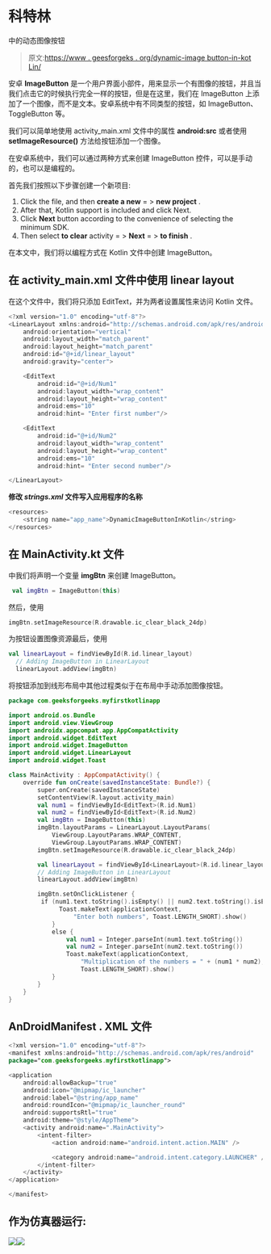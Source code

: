# 科特林

中的动态图像按钮

> 原文:[https://www . geesforgeks . org/dynamic-image button-in-kot Lin/](https://www.geeksforgeeks.org/dynamic-imagebutton-in-kotlin/)

安卓 **ImageButton** 是一个用户界面小部件，用来显示一个有图像的按钮，并且当我们点击它的时候执行完全一样的按钮，但是在这里，我们在 ImageButton 上添加了一个图像，而不是文本。安卓系统中有不同类型的按钮，如 ImageButton、ToggleButton 等。

我们可以简单地使用 activity_main.xml 文件中的<imagebutton>属性 **android:src** 或者使用 **setImageResource()** 方法给按钮添加一个图像。</imagebutton>

在安卓系统中，我们可以通过两种方式来创建 ImageButton 控件，可以是手动的，也可以是编程的。

首先我们按照以下步骤创建一个新项目:

1.  Click the file, and then **create a new** = > **new project** .
2.  After that, Kotlin support is included and click Next.
3.  Click **Next** button according to the convenience of selecting the minimum SDK.
4.  Then select **to clear** activity = > **Next** = > **to finish** .

在本文中，我们将以编程方式在 Kotlin 文件中创建 ImageButton。

## 在 activity_main.xml 文件中使用 linear layout

在这个文件中，我们将只添加 EditText，并为两者设置属性来访问 Kotlin 文件。

```kt
<?xml version="1.0" encoding="utf-8"?>
<LinearLayout xmlns:android="http://schemas.android.com/apk/res/android"
    android:orientation="vertical"
    android:layout_width="match_parent"
    android:layout_height="match_parent"
    android:id="@+id/linear_layout"
    android:gravity="center">

    <EditText
        android:id="@+id/Num1"
        android:layout_width="wrap_content"
        android:layout_height="wrap_content"
        android:ems="10"
        android:hint= "Enter first number"/>

    <EditText
        android:id="@+id/Num2"
        android:layout_width="wrap_content"
        android:layout_height="wrap_content"
        android:ems="10"
        android:hint= "Enter second number"/>

</LinearLayout>
```

**修改 *strings.xml* 文件写入应用程序的名称**

```kt
<resources>
    <string name="app_name">DynamicImageButtonInKotlin</string>
</resources>
```

## 在 MainActivity.kt 文件

中我们将声明一个变量 **imgBtn** 来创建 ImageButton。

```kt
 val imgBtn = ImageButton(this)
```

然后，使用

```kt
imgBtn.setImageResource(R.drawable.ic_clear_black_24dp)
```

为按钮设置图像资源最后，使用

```kt
val linearLayout = findViewById(R.id.linear_layout)
  // Adding ImageButton in LinearLayout
  linearLayout.addView(imgBtn) 
```

将按钮添加到线形布局中其他过程类似于在布局中手动添加图像按钮。

```kt
package com.geeksforgeeks.myfirstkotlinapp

import android.os.Bundle
import android.view.ViewGroup
import androidx.appcompat.app.AppCompatActivity
import android.widget.EditText
import android.widget.ImageButton
import android.widget.LinearLayout
import android.widget.Toast

class MainActivity : AppCompatActivity() {
    override fun onCreate(savedInstanceState: Bundle?) {
        super.onCreate(savedInstanceState)
        setContentView(R.layout.activity_main)
        val num1 = findViewById<EditText>(R.id.Num1)
        val num2 = findViewById<EditText>(R.id.Num2)
        val imgBtn = ImageButton(this)
        imgBtn.layoutParams = LinearLayout.LayoutParams(
            ViewGroup.LayoutParams.WRAP_CONTENT,
            ViewGroup.LayoutParams.WRAP_CONTENT)
        imgBtn.setImageResource(R.drawable.ic_clear_black_24dp)

        val linearLayout = findViewById<LinearLayout>(R.id.linear_layout)
        // Adding ImageButton in LinearLayout
        linearLayout.addView(imgBtn)

        imgBtn.setOnClickListener {
         if (num1.text.toString().isEmpty() || num2.text.toString().isEmpty()) {
              Toast.makeText(applicationContext,
                  "Enter both numbers", Toast.LENGTH_SHORT).show()
            }
            else {
                val num1 = Integer.parseInt(num1.text.toString())
                val num2 = Integer.parseInt(num2.text.toString())
                Toast.makeText(applicationContext,
                    "Multiplication of the numbers = " + (num1 * num2),
                    Toast.LENGTH_SHORT).show()
            }
        }
    }
}
```

## AnDroidManifest . XML 文件

```kt
<?xml version="1.0" encoding="utf-8"?>
<manifest xmlns:android="http://schemas.android.com/apk/res/android"
package="com.geeksforgeeks.myfirstkotlinapp">

<application
    android:allowBackup="true"
    android:icon="@mipmap/ic_launcher"
    android:label="@string/app_name"
    android:roundIcon="@mipmap/ic_launcher_round"
    android:supportsRtl="true"
    android:theme="@style/AppTheme">
    <activity android:name=".MainActivity">
        <intent-filter>
            <action android:name="android.intent.action.MAIN" />

            <category android:name="android.intent.category.LAUNCHER" />
        </intent-filter>
    </activity>
</application>

</manifest>
```

## 作为仿真器运行:

![](img/313d4b362815f6fb1cc25a585d3167ff.png)![](img/0c2213764f51bb60bfd6c1abbd2d7819.png)